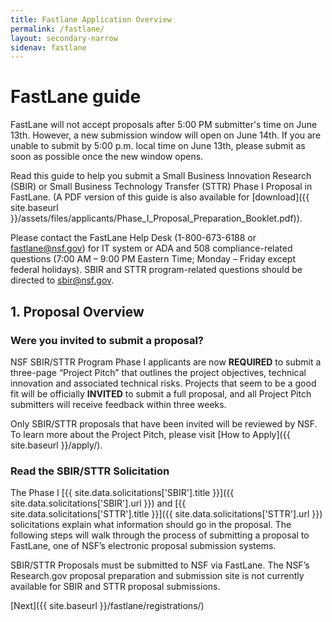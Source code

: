 ```yaml
---
title: Fastlane Application Overview
permalink: /fastlane/
layout: secondary-narrow
sidenav: fastlane
---
```

# FastLane guide

FastLane will not accept proposals after 5:00 PM submitter's time on June 13th. However, a new submission window will open on June 14th. If you are unable to submit by 5:00 p.m. local time on June 13th, please submit as soon as possible once the new window opens.  

Read this guide to help you submit a Small Business Innovation Research (SBIR) or Small Business Technology Transfer (STTR) Phase I Proposal in FastLane. (A PDF version of this guide is also available for [download]({{ site.baseurl }}/assets/files/applicants/Phase_I_Proposal_Preparation_Booklet.pdf)).

Please contact the FastLane Help Desk (1-800-673-6188 or [fastlane@nsf.gov](mailto:fastlane@nsf.gov)) for IT system or ADA and 508 compliance-related questions (7:00 AM – 9:00 PM Eastern Time; Monday – Friday except federal holidays). SBIR and STTR program-related questions should be directed to [sbir@nsf.gov](mailto:sbir@nsf.gov).  

## 1. Proposal Overview

### Were you invited to submit a proposal?

NSF SBIR/STTR Program Phase I applicants are now **REQUIRED** to submit a three-page “Project Pitch” that outlines the project objectives, technical innovation and associated technical risks. Projects that seem to be a good fit will be officially **INVITED** to submit a full proposal, and all Project Pitch submitters will receive feedback within three weeks. 

Only SBIR/STTR proposals that have been invited will be reviewed by NSF. To learn more about the Project Pitch, please visit [How to Apply]({{ site.baseurl }}/apply/). 

### Read the SBIR/STTR Solicitation

The Phase I [{{ site.data.solicitations['SBIR'].title }}]({{ site.data.solicitations['SBIR'].url }}) and [{{ site.data.solicitations['STTR'].title }}]({{ site.data.solicitations['STTR'].url }}) solicitations explain what information should go in the proposal. The following steps will walk through the process of submitting a proposal to FastLane, one of NSF’s electronic proposal submission systems.

SBIR/STTR Proposals must be submitted to NSF via FastLane. The NSF’s Research.gov proposal preparation and submission site is not currently available for SBIR and STTR proposal submissions.  

[Next]({{ site.baseurl }}/fastlane/registrations/)
